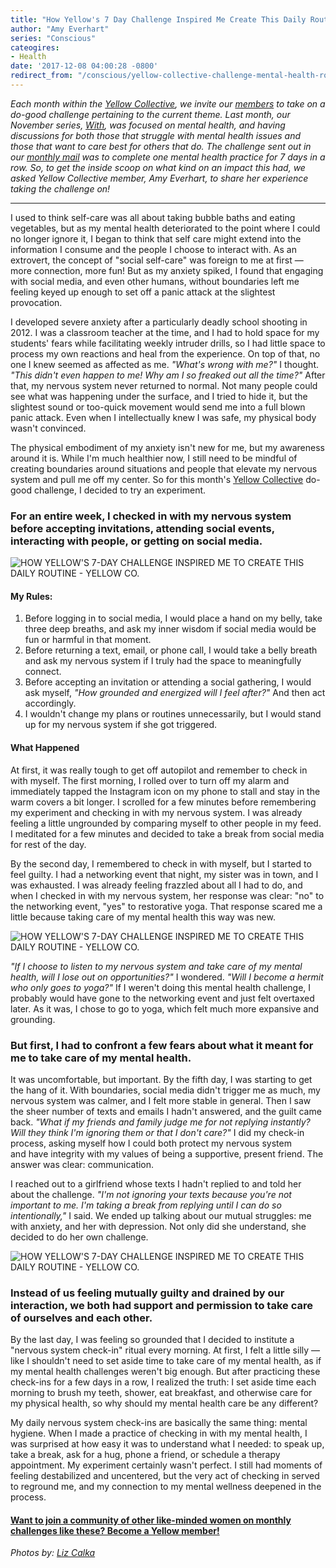 ```yaml
---
title: "How Yellow's 7 Day Challenge Inspired Me Create This Daily Routine"
author: "Amy Everhart"
series: "Conscious"
cateogires:
- Health
date: '2017-12-08 04:00:28 -0800'
redirect_from: "/conscious/yellow-collective-challenge-mental-health-routine/"
---
```


_Each month within the [Yellow Collective](http://yellowco.co/membership/), we invite our [members](https://members.yellowco.co/signup) to take on a do-good challenge pertaining to the current theme. Last month, our November series, [With](http://yellowco.co/category/with/), was focused on mental health, and having discussions for both those that struggle with mental health issues and those that want to care best for others that do. The challenge sent out in our [monthly mail](http://yellowco.co/membership/) was to complete one mental health practice for 7 days in a row. So, to get the inside scoop on what kind on an impact this had, we asked Yellow Collective member, Amy Everhart, to share her experience taking the challenge on!_

---

I used to think self-care was all about taking bubble baths and eating vegetables, but as my mental health deteriorated to the point where I could no longer ignore it, I began to think that self care might extend into the information I consume and the people I choose to interact with. As an extrovert, the concept of "social self-care" was foreign to me at first — more connection, more fun! But as my anxiety spiked, I found that engaging with social media, and even other humans, without boundaries left me feeling keyed up enough to set off a panic attack at the slightest provocation.

I developed severe anxiety after a particularly deadly school shooting in 2012. I was a classroom teacher at the time, and I had to hold space for my students' fears while facilitating weekly intruder drills, so I had little space to process my own reactions and heal from the experience. On top of that, no one I knew seemed as affected as me. _"What's wrong with me?"_ I thought. _"This didn't even happen to me! Why am I so freaked out all the time?"_ After that, my nervous system never returned to normal. Not many people could see what was happening under the surface, and I tried to hide it, but the slightest sound or too-quick movement would send me into a full blown panic attack. Even when I intellectually knew I was safe, my physical body wasn't convinced.

The physical embodiment of my anxiety isn't new for me, but my awareness around it is. While I'm much healthier now, I still need to be mindful of creating boundaries around situations and people that elevate my nervous system and pull me off my center. So for this month's [Yellow Collective](http://yellowco.co/membership/) do-good challenge, I decided to try an experiment.

### **For an entire week, I checked in with my nervous system before accepting invitations, attending social events, interacting with people, or getting on social media.**

![HOW YELLOW'S 7-DAY CHALLENGE INSPIRED ME TO CREATE THIS DAILY ROUTINE - YELLOW CO.](https://yellow-blog-images.imgix.net/2017/12/1T5A4139.jpg)

#### **My Rules:**

1. Before logging in to social media, I would place a hand on my belly, take three deep breaths, and ask my inner wisdom if social media would be fun or harmful in that moment.
2. Before returning a text, email, or phone call, I would take a belly breath and ask my nervous system if I truly had the space to meaningfully connect.
3. Before accepting an invitation or attending a social gathering, I would ask myself, *"How grounded and energized will I feel after?"* And then act accordingly.
4. I wouldn't change my plans or routines unnecessarily, but I would stand up for my nervous system if she got triggered.

#### **What Happened**

At first, it was really tough to get off autopilot and remember to check in with myself. The first morning, I rolled over to turn off my alarm and immediately tapped the Instagram icon on my phone to stall and stay in the warm covers a bit longer. I scrolled for a few minutes before remembering my experiment and checking in with my nervous system. I was already feeling a little ungrounded by comparing myself to other people in my feed. I meditated for a few minutes and decided to take a break from social media for rest of the day.

By the second day, I remembered to check in with myself, but I started to feel guilty. I had a networking event that night, my sister was in town, and I was exhausted. I was already feeling frazzled about all I had to do, and when I checked in with my nervous system, her response was clear: "no" to the networking event, "yes" to restorative yoga. That response scared me a little because taking care of my mental health this way was new.

![HOW YELLOW'S 7-DAY CHALLENGE INSPIRED ME TO CREATE THIS DAILY ROUTINE - YELLOW CO.](https://yellow-blog-images.imgix.net/2017/12/1T5A4186.jpg)

_"If I choose to listen to my nervous system and take care of my mental health, will I lose out on opportunities?"_ I wondered. _"Will I become a hermit who only goes to yoga?"_ If I weren't doing this mental health challenge, I probably would have gone to the networking event and just felt overtaxed later. As it was, I chose to go to yoga, which felt much more expansive and grounding.

### **But first, I had to confront a few fears about what it meant for me to take care of my mental health.**

It was uncomfortable, but important. By the fifth day, I was starting to get the hang of it. With boundaries, social media didn't trigger me as much, my nervous system was calmer, and I felt more stable in general. Then I saw the sheer number of texts and emails I hadn't answered, and the guilt came back. _"What if my friends and family judge me for not replying instantly? Will they think I'm ignoring them or that I don't care?"_ I did my check-in process, asking myself how I could both protect my nervous system and have integrity with my values of being a supportive, present friend. The answer was clear: communication.

I reached out to a girlfriend whose texts I hadn't replied to and told her about the challenge. _"I'm not ignoring your texts because you're not important to me. I'm taking a break from replying until I can do so intentionally,"_ I said. We ended up talking about our mutual struggles: me with anxiety, and her with depression. Not only did she understand, she decided to do her own challenge.

![HOW YELLOW'S 7-DAY CHALLENGE INSPIRED ME TO CREATE THIS DAILY ROUTINE - YELLOW CO.](https://yellow-blog-images.imgix.net/2017/12/1T5A4153.jpg)

### **Instead of us feeling mutually guilty and drained by our interaction, we both had support and permission to take care of ourselves and each other.**

By the last day, I was feeling so grounded that I decided to institute a "nervous system check-in" ritual every morning. At first, I felt a little silly — like I shouldn't need to set aside time to take care of my mental health, as if my mental health challenges weren't big enough. But after practicing these check-ins for a few days in a row, I realized the truth: I set aside time each morning to brush my teeth, shower, eat breakfast, and otherwise care for my physical health, so why should my mental health care be any different?

My daily nervous system check-ins are basically the same thing: mental hygiene. When I made a practice of checking in with my mental health, I was surprised at how easy it was to understand what I needed: to speak up, take a break, ask for a hug, phone a friend, or schedule a therapy appointment. My experiment certainly wasn't perfect. I still had moments of feeling destabilized and uncentered, but the very act of checking in served to reground me, and my connection to my mental wellness deepened in the process.

#### [Want to join a community of other like-minded women on monthly challenges like these? Become a Yellow member!](http://yellowco.co/membership/)

_Photos by: [Liz Calka](https://www.lizcalka.photo/)_
